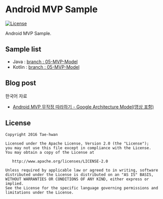 # Android MVP Sample

[![License](https://img.shields.io/hexpm/l/plug.svg)]()

Android MVP Sample.

## Sample list

- Java : [branch : 05-MVP-Model](https://github.com/taehwandev/AndroidMVPSample/tree/05-MVP-Model/app_java)
- Kotlin : [branch : 05-MVP-Model](https://github.com/taehwandev/AndroidMVPSample/tree/05-MVP-Model/app_kotlin)

## Blog post

한국어 자료
- [Android MVP 무작정 따라하기 - Google Architecture Model(영상 포함)](http://thdev.tech/androiddev/2017/01/09/Android-MVP-Google-Architecture-Model.html)

## License

```
Copyright 2016 Tae-hwan

Licensed under the Apache License, Version 2.0 (the "License");
you may not use this file except in compliance with the License.
You may obtain a copy of the License at

   http://www.apache.org/licenses/LICENSE-2.0

Unless required by applicable law or agreed to in writing, software
distributed under the License is distributed on an "AS IS" BASIS,
WITHOUT WARRANTIES OR CONDITIONS OF ANY KIND, either express or implied.
See the License for the specific language governing permissions and
limitations under the License.
```
